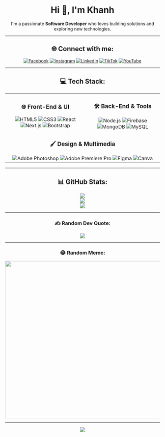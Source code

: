 <div align="center">

# Hi 👋, I'm Khanh  
I'm a passionate **Software Developer** who loves building solutions and exploring new technologies.

---

## 🌐 Connect with me:
[![Facebook](https://img.shields.io/badge/Facebook-%231877F2.svg?style=for-the-badge&logo=Facebook&logoColor=white)](https://facebook.com/www.facebook.com) 
[![Instagram](https://img.shields.io/badge/Instagram-%23E4405F.svg?style=for-the-badge&logo=Instagram&logoColor=white)](https://www.instagram.com/jkhanhdev.0pro/) 
[![LinkedIn](https://img.shields.io/badge/LinkedIn-%230077B5.svg?style=for-the-badge&logo=linkedin&logoColor=white)](https://linkedin.com/in/huu-khanh-duong-41284925a) 
[![TikTok](https://img.shields.io/badge/TikTok-%23000000.svg?style=for-the-badge&logo=TikTok&logoColor=white)](https://www.tiktok.com/@jkhanhdev.nopro) 
[![YouTube](https://img.shields.io/badge/YouTube-%23FF0000.svg?style=for-the-badge&logo=YouTube&logoColor=white)](https://www.youtube.com/@yardermusic5924)

---

## 💻 Tech Stack:

<table>
  <tr>
    <td align="center">
      <h3>🌐 Front-End & UI</h3>
      <img src="https://img.shields.io/badge/HTML5-%23E34F26.svg?style=for-the-badge&logo=html5&logoColor=white" alt="HTML5">
      <img src="https://img.shields.io/badge/CSS3-%231572B6.svg?style=for-the-badge&logo=css3&logoColor=white" alt="CSS3">
      <img src="https://img.shields.io/badge/React-%2320232a.svg?style=for-the-badge&logo=react&logoColor=%2361DAFB" alt="React">
      <img src="https://img.shields.io/badge/Next-black?style=for-the-badge&logo=next.js&logoColor=white" alt="Next.js">
      <img src="https://img.shields.io/badge/Bootstrap-%23563D7C.svg?style=for-the-badge&logo=bootstrap&logoColor=white" alt="Bootstrap">
    </td>
    <td align="center">
      <h3>🛠 Back-End & Tools</h3>
      <img src="https://img.shields.io/badge/Node.js-6DA55F?style=for-the-badge&logo=node.js&logoColor=white" alt="Node.js">
      <img src="https://img.shields.io/badge/Firebase-%23039BE5.svg?style=for-the-badge&logo=firebase" alt="Firebase">
      <img src="https://img.shields.io/badge/MongoDB-%234ea94b.svg?style=for-the-badge&logo=mongodb&logoColor=white" alt="MongoDB">
      <img src="https://img.shields.io/badge/MySQL-%2300f.svg?style=for-the-badge&logo=mysql&logoColor=white" alt="MySQL">
    </td>
  </tr>
  <tr>
    <td align="center" colspan="2">
      <h3>🖌 Design & Multimedia</h3>
      <img src="https://img.shields.io/badge/Adobe%20Photoshop-%2331A8FF.svg?style=for-the-badge&logo=adobephotoshop&logoColor=white" alt="Adobe Photoshop">
      <img src="https://img.shields.io/badge/Adobe%20Premiere%20Pro-9999FF.svg?style=for-the-badge&logo=adobepremierepro&logoColor=white" alt="Adobe Premiere Pro">
      <img src="https://img.shields.io/badge/Figma-%23F24E1E.svg?style=for-the-badge&logo=figma&logoColor=white" alt="Figma">
      <img src="https://img.shields.io/badge/Canva-%2300C4CC.svg?style=for-the-badge&logo=canva&logoColor=white" alt="Canva">
    </td>
  </tr>
</table>

---

## 📊 GitHub Stats:
![](https://github-readme-stats.vercel.app/api?username=HKhanhDuong&theme=radical&hide_border=false&include_all_commits=true&count_private=true)  
![](https://github-readme-streak-stats.herokuapp.com/?user=HKhanhDuong&theme=radical&hide_border=false)  
![](https://github-readme-stats.vercel.app/api/top-langs/?username=HKhanhDuong&theme=radical&hide_border=false&layout=compact)  

---

### ✍️ Random Dev Quote:
![](https://quotes-github-readme.vercel.app/api?type=horizontal&theme=radical)

---

### 😂 Random Meme:
<img src="https://random-memer.herokuapp.com/" width="512px"/>

---

[![](https://visitcount.itsvg.in/api?id=HKhanhDuong&icon=0&color=6)](https://visitcount.itsvg.in)

</div>
